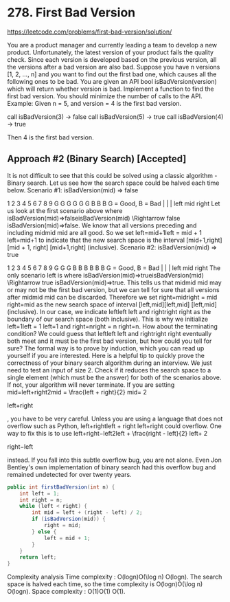 # 278. First Bad Version

https://leetcode.com/problems/first-bad-version/solution/

You are a product manager and currently leading a team to develop a new product. Unfortunately, the latest version of your product fails the quality check. Since each version is developed based on the previous version, all the versions after a bad version are also bad.
Suppose you have n versions [1, 2, ..., n] and you want to find out the first bad one, which causes all the following ones to be bad.
You are given an API bool isBadVersion(version) which will return whether version is bad. Implement a function to find the first bad version. You should minimize the number of calls to the API.
Example:
Given n = 5, and version = 4 is the first bad version.

call isBadVersion(3) -> false
call isBadVersion(5) -> true
call isBadVersion(4) -> true

Then 4 is the first bad version. 

## Approach #2 (Binary Search) [Accepted]
It is not difficult to see that this could be solved using a classic algorithm - Binary search. 
Let us see how the search space could be halved each time below.
Scenario #1: isBadVersion(mid) => false

 1 2 3 4 5 6 7 8 9
 G G G G G G B B B       G = Good, B = Bad
 |       |       |
left    mid    right
Let us look at the first scenario above where 
isBadVersion(mid)⇒falseisBadVersion(mid) \Rightarrow false
isBadVersion(mid)⇒false. We know that all versions preceding and including 
midmid
mid are all good. So we set 
left=mid+1left = mid + 1
left=mid+1 to indicate that the new search space is the interval 
[mid+1,right][mid + 1, right]
[mid+1,right] (inclusive).
Scenario #2: isBadVersion(mid) => true

 1 2 3 4 5 6 7 8 9
 G G G B B B B B B       G = Good, B = Bad
 |       |       |
left    mid    right
The only scenario left is where 
isBadVersion(mid)⇒trueisBadVersion(mid) \Rightarrow true
isBadVersion(mid)⇒true. This tells us that 
midmid
mid may or may not be the first bad version, but we can tell for sure that all versions after 
midmid
mid can be discarded. Therefore we set 
right=midright = mid
right=mid as the new search space of interval 
[left,mid][left,mid]
[left,mid] (inclusive).
In our case, we indicate 
leftleft
left and 
rightright
right as the boundary of our search space (both inclusive). This is why we initialize 
left=1left = 1
left=1 and 
right=nright = n 
right=n. How about the terminating condition? We could guess that 
leftleft
left and 
rightright
right eventually both meet and it must be the first bad version, but how could you tell for sure?
The formal way is to prove by induction, which you can read up yourself if you are interested. Here is a helpful tip to quickly prove the correctness of your binary search algorithm during an interview. We just need to test an input of size 2. Check if it reduces the search space to a single element (which must be the answer) for both of the scenarios above. If not, your algorithm will never terminate.
If you are setting 
mid=left+right2mid = \frac{left + right}{2}
mid=
2

left+right
​

, you have to be very careful. Unless you are using a language that does not overflow such as Python, 
left+rightleft + right
left+right could overflow. One way to fix this is to use 
left+right−left2left + \frac{right - left}{2}
left+
2

right−left
​

instead.
If you fall into this subtle overflow bug, you are not alone. Even Jon Bentley's own implementation of binary search had this overflow bug and remained undetected for over twenty years.

```java
public int firstBadVersion(int n) {
    int left = 1;
    int right = n;
    while (left < right) {
        int mid = left + (right - left) / 2;
        if (isBadVersion(mid)) {
            right = mid;
        } else {
            left = mid + 1;
        }
    }
    return left;
}
```

Complexity analysis
Time complexity : 
O(log⁡n)O(\log n)
O(logn). The search space is halved each time, so the time complexity is 
O(log⁡n)O(\log n)
O(logn).
Space complexity : 
O(1)O(1)
O(1).
